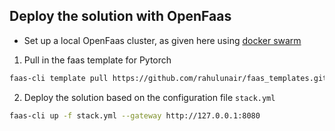 ## Deploy the solution with OpenFaas

- Set up a local OpenFaas cluster, as given here using [docker swarm](https://github.com/openfaas/workshop/blob/master/lab1.md)

1. Pull in the faas template for Pytorch

```bash
faas-cli template pull https://github.com/rahulunair/faas_templates.git
```

2. Deploy the solution based on the configuration file `stack.yml`

```bash
faas-cli up -f stack.yml --gateway http://127.0.0.1:8080
```
